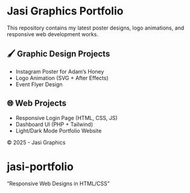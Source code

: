 # Jasi Graphics Portfolio

This repository contains my latest poster designs, logo animations, and responsive web development works.

## 🖌️ Graphic Design Projects
- Instagram Poster for Adam’s Honey
- Logo Animation (SVG + After Effects)
- Event Flyer Design

## 🌐 Web Projects
- Responsive Login Page (HTML, CSS, JS)
- Dashboard UI (PHP + Tailwind)
- Light/Dark Mode Portfolio Website

© 2025 - Jasi Graphics
# jasi-portfolio
“Responsive Web Designs in HTML/CSS”

